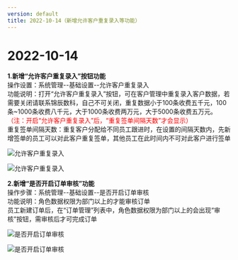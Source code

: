 ```yaml
---
version: default
title: 2022-10-14（新增允许客户重复录入等功能）
---
```

# 2022-10-14

<ImageViewer/>

**1.新增“允许客户重复录入”按钮功能**\
操作设置：系统管理--基础设置--允许客户重复录入\
功能说明：打开“允许客户重复录入”按钮，可在客户管理中重复录入客户数据，若需要关闭请联系锦辰数科，自己不可关闭，重复数据小于100条收费五千元，100条~1000条收费八千元，大于1000条收费两万元，大于5000条收费五万元。<span style="color:red">（注：开启“允许客户重复录入”后，“重复签单间隔天数”才会显示）</span>\
重复签单间隔天数：重复客户分配给不同员工跟进时，在设置的间隔天数内，先新增签单的员工可以对此客户重复签单，其他员工在此时间内不可对此客户进行签单

![允许客户重复录入](/assets/media/10.14.1.png "允许客户重复录入")

![允许客户重复录入](/assets/media/10.14.2.png "允许客户重复录入")

**2.新增“是否开启订单审核”功能**\
操作步骤：系统管理--基础设置--是否开启订单审核\
功能说明：角色数据权限为部门以上的才能审核订单\
员工新建订单后，在“订单管理”列表中，角色数据权限为部门以上的会出现“审核”按钮，需审核后才可完成订单

![是否开启订单审核](/assets/media/10.14.3.png "是否开启订单审核")

![是否开启订单审核](/assets/media/10.14.4.png "是否开启订单审核")